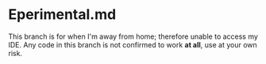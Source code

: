 # Eperimental.md

This branch is for when I'm away from home; therefore unable to access my IDE.
Any code in this branch is not confirmed to work **at all**, use at your own risk.
